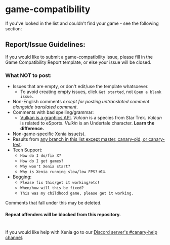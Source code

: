 # game-compatibility
If you've looked in the list and couldn't find your game - see the following section:

## Report/Issue Guidelines:
If you would like to submit a game-compatibility issue, please fill in the Game
Compatibility Report template, or else your issue will be closed.

### What NOT to post:
  * Issues that are empty, or don't edit/use the template whatsoever.
    * To avoid creating empty issues, click `Get started`, not `Open a blank issue.`
  * Non-English comments *except for posting untranslated comment alongside translated comment*.
  * Comments with bad spelling/grammar:
    * [Vulkan is a graphics API](https://www.khronos.org/vulkan/). *Vulcan* is a species from Star Trek. *Vulcun* is related to eSports. *Vulkin* is an Undertale character. **Learn the difference.**
  * Non-game-specific Xenia issue(s).
  * Results from [any branch in this list except master, canary-old, or canary-test](https://github.com/xenia-canary/xenia-canary/branches/active).
  * Tech Support:
    * `How do I do/fix X?`
    * `How do I get games?`
    * `Why won't Xenia start?`
    * `Why is Xenia running slow/low FPS?` etc.
  * Begging:
    * `Please fix this/get it working/etc!`
    * `When/how will this be fixed?`
    * `This was my childhood game, please get it working.`

Comments that fall under this may be deleted.

#### **Repeat offenders will be blocked from this repository.**

#
If you would like help with Xenia go to our [Discord server's #canary-help channel](https://discord.gg/jydhhRQ).
